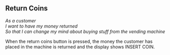 Return Coins
------------

_As a customer_  
_I want to have my money returned_  
_So that I can change my mind about buying stuff from the vending machine_

When the return coins button is pressed, the money the customer has placed in the machine is returned and the display shows
INSERT COIN.

